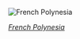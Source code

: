 
![French Polynesia](https://www.gstatic.com/prettyearth/assets/full/6216.jpg)

*[French Polynesia](https://www.google.com/maps/@-23.344857,-149.452241,16z/data=!3m1!1e3)*
